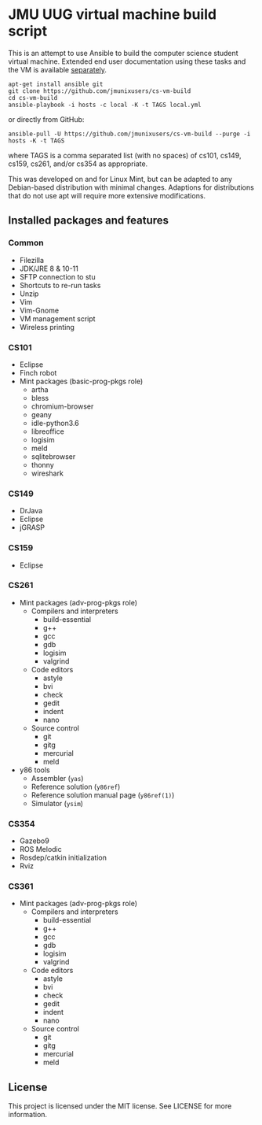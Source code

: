 # JMU UUG virtual machine build script
This is an attempt to use Ansible to build the computer science student
virtual machine. Extended end user documentation using these tasks and the VM
is available [separately](https://jmunixusers.github.io/presentations/vm/).

```
apt-get install ansible git
git clone https://github.com/jmunixusers/cs-vm-build
cd cs-vm-build
ansible-playbook -i hosts -c local -K -t TAGS local.yml
```
or directly from GitHub:

```
ansible-pull -U https://github.com/jmunixusers/cs-vm-build --purge -i hosts -K -t TAGS
```
where TAGS is a comma separated list (with no spaces) of
cs101, cs149, cs159, cs261, and/or cs354 as appropriate.

This was developed on and for Linux Mint, but can be adapted to any Debian-based
distribution with minimal changes. Adaptions for distributions that do not use
apt will require more extensive modifications.

## Installed packages and features

### Common
* Filezilla
* JDK/JRE 8 & 10-11
* SFTP connection to stu
* Shortcuts to re-run tasks
* Unzip
* Vim
* Vim-Gnome
* VM management script
* Wireless printing

### CS101
* Eclipse
* Finch robot
* Mint packages (basic-prog-pkgs role)
  * artha
  * bless
  * chromium-browser
  * geany
  * idle-python3.6
  * libreoffice
  * logisim
  * meld
  * sqlitebrowser
  * thonny
  * wireshark

### CS149
* DrJava
* Eclipse
* jGRASP

### CS159
* Eclipse

### CS261
* Mint packages (adv-prog-pkgs role)
  * Compilers and interpreters
    * build-essential
    * g++
    * gcc
    * gdb
    * logisim
    * valgrind
  * Code editors
    * astyle
    * bvi
    * check
    * gedit
    * indent
    * nano
  * Source control
    * git
    * gitg
    * mercurial
    * meld
* y86 tools
    * Assembler (`yas`)
    * Reference solution (`y86ref`)
    * Reference solution manual page (`y86ref(1)`)
    * Simulator (`ysim`)

### CS354
* Gazebo9
* ROS Melodic
* Rosdep/catkin initialization
* Rviz

### CS361
* Mint packages (adv-prog-pkgs role)
  * Compilers and interpreters
    * build-essential
    * g++
    * gcc
    * gdb
    * logisim
    * valgrind
  * Code editors
    * astyle
    * bvi
    * check
    * gedit
    * indent
    * nano
  * Source control
    * git
    * gitg
    * mercurial
    * meld

## License

This project is licensed under the MIT license. See LICENSE for more
information.
